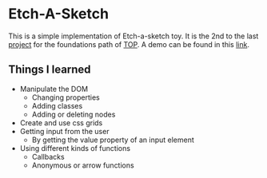 # Etch-A-Sketch
This is a simple implementation of Etch-a-sketch toy. It is the 2nd to the last [project](https://www.theodinproject.com/lessons/foundations-etch-a-sketch) for the foundations path of [TOP](https://www.theodinproject.com/). A demo can be found in this [link](https://exequielyuri.github.io/etch-a-sketch/).

## Things I learned
- Manipulate the DOM
    - Changing properties
    - Adding classes
    - Adding or deleting nodes
- Create and use css grids
- Getting input from the user
    - By getting the value property of an input element
- Using different kinds of functions
    - Callbacks
    - Anonymous or arrow functions
